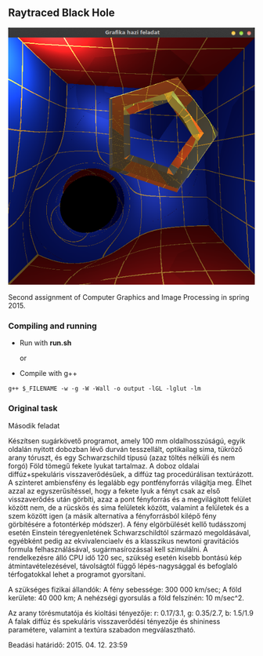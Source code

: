 ## Raytraced Black Hole

![Screenshot](screenshot.png?raw=true "Screenshot")

Second assignment of Computer Graphics and Image Processing in spring 2015.

### Compiling and running

* Run with **run.sh**

  or

* Compile with g++
```
g++ $_FILENAME -w -g -W -Wall -o output -lGL -lglut -lm
```

### Original task
Második feladat

Készítsen sugárkövető programot, amely 100 mm oldalhosszúságú, egyik oldalán
nyitott dobozban lévő durván tesszellált, optikailag sima, tükröző arany
tóruszt, és egy Schwarzschild típusú (azaz töltés nélküli és nem forgó) Föld
tömegű fekete lyukat tartalmaz. A doboz oldalai diffúz+spekuláris
visszaverődésűek, a diffúz tag procedúrálisan textúrázott. A színteret
ambiensfény és legalább egy pontfényforrás világítja meg.
Élhet azzal az egyszerűsítéssel, hogy a fekete lyuk a fényt csak az első visszaverődés
után görbíti, azaz a pont fényforrás és a megvilágított felület között nem,
de a rücskös és sima felületek között, valamint a felületek és a szem között
igen (a másik alternatíva a fényforrásból kilépő fény görbítésére a fotontérkép
módszer).
A fény elgörbülését kellő tudásszomj esetén Einstein téregyenletének
Schwarzschildtól származó megoldásával, egyébként pedig az ekvivalenciaelv
és a klasszikus newtoni gravitációs formula felhasználásával, sugármasírozással
kell szimulálni. A rendelkezésre álló CPU idő 120 sec, szükség esetén kisebb
bontású kép átmintavételezésével, távolságtól függő lépés-nagysággal és
befoglaló térfogatokkal lehet a programot gyorsítani.

A szükséges fizikai állandók: A fény sebessége: 300 000 km/sec; A föld
kerülete: 40 000 km; A nehézségi gyorsulás a föld felszínén: 10 m/sec^2.

Az arany törésmutatója és kioltási tényezője:
r: 0.17/3.1, g: 0.35/2.7, b: 1.5/1.9
A falak diffúz és spekuláris visszaverődési tényezője és shininess paramétere,
valamint a textúra szabadon megválasztható.

Beadási határidő: 2015. 04. 12. 23:59
